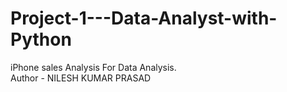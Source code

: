 # Project-1---Data-Analyst-with-Python
iPhone sales Analysis For Data Analysis.
<br>
Author - NILESH KUMAR PRASAD